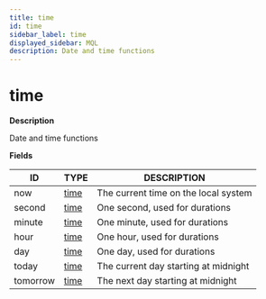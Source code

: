 ```yaml
---
title: time
id: time
sidebar_label: time
displayed_sidebar: MQL
description: Date and time functions
---
```


# time

**Description**

Date and time functions

**Fields**

| ID       | TYPE            | DESCRIPTION                          |
| -------- | --------------- | ------------------------------------ |
| now      | [time](time.md) | The current time on the local system |
| second   | [time](time.md) | One second, used for durations       |
| minute   | [time](time.md) | One minute, used for durations       |
| hour     | [time](time.md) | One hour, used for durations         |
| day      | [time](time.md) | One day, used for durations          |
| today    | [time](time.md) | The current day starting at midnight |
| tomorrow | [time](time.md) | The next day starting at midnight    |
